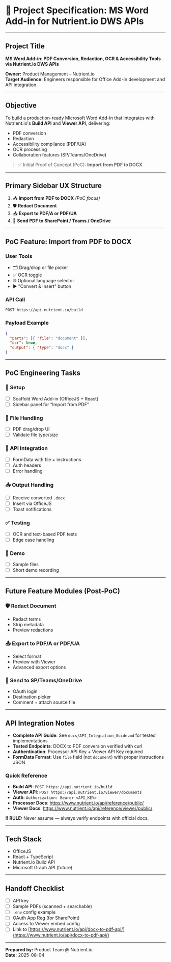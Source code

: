 
# 📄 Project Specification: MS Word Add-in for Nutrient.io DWS APIs

---

## Project Title
**MS Word Add-in: PDF Conversion, Redaction, OCR & Accessibility Tools via Nutrient.io DWS APIs**

**Owner:** Product Management – Nutrient.io  
**Target Audience:** Engineers responsible for Office Add-in development and API integration

---

## Objective

To build a production-ready Microsoft Word Add-in that integrates with Nutrient.io's **Build API** and **Viewer API**, delivering:

- PDF conversion
- Redaction
- Accessibility compliance (PDF/UA)
- OCR processing
- Collaboration features (SP/Teams/OneDrive)

> ✅ Initial Proof of Concept (PoC): **Import from PDF to DOCX**

---

## Primary Sidebar UX Structure

1. 📥 **Import from PDF to DOCX** *(PoC focus)*
2. 🛡️ **Redact Document**
3. 📤 **Export to PDF/A or PDF/UA**
4. 📡 **Send PDF to SharePoint / Teams / OneDrive**

---

## PoC Feature: Import from PDF to DOCX

### User Tools
- 🗂️ Drag/drop or file picker
- ✅ OCR toggle
- 🌐 Optional language selector
- ▶️ "Convert & Insert" button

### API Call
```
POST https://api.nutrient.io/build
```

### Payload Example
```json
{
  "parts": [{ "file": "document" }],
  "ocr": true,
  "output": { "type": "docx" }
}
```

---

## PoC Engineering Tasks

### 🧩 Setup
- [ ] Scaffold Word Add-in (OfficeJS + React)
- [ ] Sidebar panel for “Import from PDF”

### 📂 File Handling
- [ ] PDF drag/drop UI
- [ ] Validate file type/size

### 🔌 API Integration
- [ ] FormData with file + instructions
- [ ] Auth headers
- [ ] Error handling

### 📥 Output Handling
- [ ] Receive converted `.docx`
- [ ] Insert via OfficeJS
- [ ] Toast notifications

### ✅ Testing
- [ ] OCR and text-based PDF tests
- [ ] Edge case handling

### 🚀 Demo
- [ ] Sample files
- [ ] Short demo recording

---

## Future Feature Modules (Post-PoC)

### 🛡️ Redact Document
- Redact terms
- Strip metadata
- Preview redactions

### 📤 Export to PDF/A or PDF/UA
- Select format
- Preview with Viewer
- Advanced export options

### 📡 Send to SP/Teams/OneDrive
- OAuth login
- Destination picker
- Comment + attach source file

---

## API Integration Notes

- **Complete API Guide**: See `docs/API_Integration_Guide.md` for tested implementations
- **Tested Endpoints**: DOCX to PDF conversion verified with curl
- **Authentication**: Processor API Key + Viewer API Key required
- **FormData Format**: Use `file` field (not `document`) with proper instructions JSON

### Quick Reference
- **Build API**: `POST https://api.nutrient.io/build`
- **Viewer API**: `POST https://api.nutrient.io/viewer/documents`
- **Auth**: `Authorization: Bearer <API_KEY>`
- **Processor Docs**: https://www.nutrient.io/api/reference/public/
- **Viewer Docs**: https://www.nutrient.io/api/reference/viewer/public/

**‼️ RULE:** Never assume — always verify endpoints with official docs.

---

## Tech Stack

- OfficeJS
- React + TypeScript
- Nutrient.io Build API
- Microsoft Graph API (future)

---

## Handoff Checklist

- [ ] API key
- [ ] Sample PDFs (scanned + searchable)
- [ ] `.env` config example
- [ ] OAuth App Reg (for SharePoint)
- [ ] Access to Viewer embed config
- [ ] Link to [https://www.nutrient.io/api/docx-to-pdf-api/](https://www.nutrient.io/api/docx-to-pdf-api/)

---

**Prepared by:** Product Team @ Nutrient.io  
**Date:** 2025-08-04
